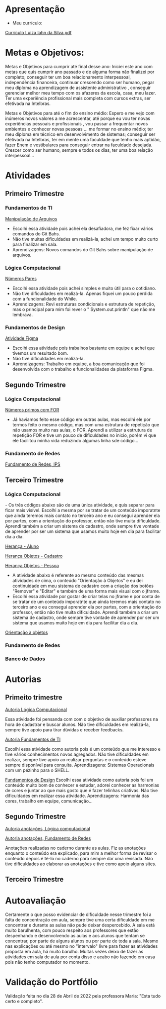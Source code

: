 # Apresentação 
- Meu currículo:

[Currículo Luiza Iahn da Silva.pdf](https://github.com/luwzx/portfolio/files/10031417/Curriculo.Luiza.Iahn.da.Silva.pdf)



# Metas e Objetivos:

 Metas e Objetivos para cumprir até final desse ano:
Iniciei este ano com metas que quis cumprir ano passado e de alguma forma não finalizei por completo; conseguir ter um boa relacionamento interpessoal,  independência financeira,   continuar crescendo como ser humano, pegar meu diploma na aprendizagem de assistente administrativo , conseguir gerenciar melhor meu tempo com os afazeres da escola, casa, meu lazer. Ter uma experiência profissional mais completa com cursos extras, ser efetivada na Intelbras. 

Metas e Objetivos para até o fim do ensino médio:
Espero e me vejo com inúmeros novos valores a me acrescentar, até porque eu vou ter novas experiências pessoais e profissionais , vou passar a frequentar novos ambientes e conhecer novas pessoas ... me formar no ensino médio; ter meu diploma em técnico em desenvolvimento de sistemas; conseguir ser efetivada na Intelbras, ter em mente uma faculdade que tenho mais aptidão, fazer Enem e vestibulares para conseguir entrar na faculdade desejada.
	Crescer como ser humano, sempre e todos os dias, ter uma boa relação interpessoal...


# Atividades
## Primeiro Trimestre
<h3> Fundamentos de TI </h3>

 [Manipulação de Arquivos](https://github.com/luwzx/portfolio/blob/Portfolio/Fundamentos%20de%20TI/Luiza%20Silva%20-%20Atividade%20de%20fixa%C3%A7%C3%A3o%20manipula%C3%A7%C3%A3o%20de%20arquivos.pdf)
- Escolhi essa atividade pois achei ela desafiadora, me fez fixar vários comandos do Git Bahs. 
- Não tive muitas dificuldades em realizá-la, achei um tempo muito curto para finalizar em sala.
- Aprendizagens: Novos comandos do Git Bahs sobre manipulação de arquivos.

<h3> Lógica Computacional</h3>

[Números Pares](https://github.com/luwzx/portfolio/blob/Portfolio/L%C3%B3gicaComputacional/N%C3%BAmerosPares.java)
- Escolhi essa atividade pois achei simples e muito útil para o cotidiano.
- Não tive  dificuldades em realizá-la. Apenas fiquei um pouco perdida com a funcionalidade do While.
- Aprendizagens: Revi estruturas condicionais  e estrutura de repetição, mas o principal para mim foi rever o "	System.out.println" que não me lembrava.


<h3> Fundamentos de Design</h3>

[Atividade Figma](https://github.com/luwzx/portfolio/blob/Portfolio/Fundamentos%20de%20Design/Untitled_compressed.pdf)
- Escolhi essa atividade pois trabalhos bastante em equipe e achei que tivemos um resultado bom.
- Não tive  dificuldades em realizá-la. 
- Aprendizagens: Trabalho em equipe, a boa comunicação que foi desenvolvida com o trabalho e funcionalidades da plataforma Figma.

## Segundo Trimestre
<h3> Lógica Computacional</h3>

[Números primos com FOR](https://github.com/luwzx/portfolio/blob/Portfolio/L%C3%B3gicaComputacional/N%C3%BAmerosPrimos.java)
- Já haviamos feito esse código em outras aulas, mas escolhi ele por termos feito o mesmo código, mas com uma estrutura de repetição que não usamos muito nas aulas, o FOR. Aprendi a utilizar a estrutura de repetição FOR e tive um pouco de dificuldades no inicio, porém vi que ele facilitou minha vida reduzindo algumas linha sde código...


<h3> Fundamento de Redes </h3>

[Fundamento de Redes, IPS](https://github.com/luwzx/portfolio/wiki/Fundamento-de-Redes)

## Terceiro Trimestre
<h3> Lógica Computacional</h3>
- Os três códigos abaixo são de uma única atividade, e quis separar para ficar mais visível. Escolhi a mesma por se tratar de um conteúdo imporatnte que ainda teremos mais contato no terceiro ano e eu consegui aprender ela por partes, com a orientação do professor, então não tive muita dificuldade. Aprendi também a criar um sistema de cadastro, onde sempre tive vontade de aprender por ser um sistema que usamos muito hoje em dia para facilitar dia a dia.


[Herança - Aluno ](https://github.com/luwzx/portfolio/blob/Portfolio/L%C3%B3gicaComputacional/Heran%C3%A7a%20Aluno.java)

[Herança Objetos - Cadastro  ](https://github.com/luwzx/portfolio/blob/Portfolio/L%C3%B3gicaComputacional/Heran%C3%A7a%20Objeto.java)

[Herança Objetos - Pessoa  ](https://github.com/luwzx/portfolio/blob/Portfolio/L%C3%B3gicaComputacional/Heran%C3%A7a%20Pessoa.java)


- A atividade abaixo é referente ao mesmo conteúdo das mesmas atividades de cima, o conteúdo "Orientação à Objetos" e eu dei continuidade em meu sistema de cadastro com a criação dos botões "Remover" e "Editar" e também de uma forma mais visual com o jframe. 
- Escolhi essa atividade por gostar de criar telas no jframe e por conta de se tratar de um conteúdo imporatnte que ainda teremos mais contato no terceiro ano e eu consegui aprender ela por partes, com a orientação do professor, então não tive muita dificuldade. Aprendi também a criar um sistema de cadastro, onde sempre tive vontade de aprender por ser um sistema que usamos muito hoje em dia para facilitar dia a dia.

[Orientação à objetos](https://github.com/luwzx/portfolio/blob/Portfolio/L%C3%B3gicaComputacional/Orienta%C3%A7%C3%A3o%20%C3%A0%20objetos.java)


<h3> Fundamento de Redes </h3>


<h3> Banco de Dados </h3>


# Autorias
## Primeito trimestre
[Autoria Lógica Computacional](https://github.com/luwzx/portfolio/blob/Portfolio/L%C3%B3gicaComputacional/Autoria.java) 

Essa atividade foi pensanda com com o objetivo de auxiliar professores na hora de cadastrar e buscar alunos.
Não tive dificuldades em realizá-la, sempre tive apoio para tirar dúvidas e receber feedbacks.


[Autoria Fundamentos de TI](https://github.com/luwzx/portfolio/blob/Portfolio/Fundamentos%20de%20TI/Luiza%20Silva%20-%20Exerc%C3%ADcios%20de%20fixa%C3%A7%C3%A3o%20Sistemas%20Operacionais.pdf)

Escolhi essa atividade como autoria pois é um conteúdo que me interesso e tive vários conhecimentos novos agregados.
Não tive dificuldades em realizar, sempre tive apoio ao realizar perguntas e o conteúdo esteve sempre disponível para consulta.
Aprendizagens: Sistemas Operacionais com um pézinho para o SHELL. 


[Fundamentos de Design](https://github.com/luwzx/portfolio/blob/Portfolio/Fundamentos%20de%20Design/Untitled_compressed.pdf)
Escolhi essa atividade como autoria pois foi um conteúdo muito bom de conhecer e estudar, adorei conhecer as harmonias de cores e juntar ao que mais gosto que é fazer telinhas criativas.
Não tive dificuldades em realizar essa atividade.
Aprendizagens: Harmonia das cores, trabalho em equipe, comunicação...

## Segundo Trimestre

[Autoria anotações, Lógica computacional](https://github.com/luwzx/portfolio/wiki)


[Autoria anotações, Fundamento de Redes](https://github.com/luwzx/portfolio/wiki/Autoria-Fundamento-de-Redes)

Anotações realizadas no caderno durante as aulas. Fiz as anotações enquanto o conteúdo era explicado, para mim a melhor forma de revisar o conteúdo depois é tê-lo no caderno para sempre dar uma revisada.
Não tive dificuldades ao elaborar as anotações e tive como apoio alguns sites.



## Terceiro Trimestre 

# Autoavaliação 

Certamente o que posso evidenciar de dificuldade nesse trimestre foi a falta de concentração em aula, sempre tive uma certa dificuldade em me concentrar e durante as aulas não pude deixar despercebido. A sala está muito barulhenta, com pouco respeito aos professores que estão despenhando  e desenvolvendo as aulas e aos alunos que tentam se concentrar, por parte de alguns alunos ou por parte de toda a sala.
 Mesmo nas explicações ou até mesmo no "intervalo" livre para fazer as atividades proposta em aula, há muito barulho. Muitas vezes deixo de fazer as atividades em sala de aula por conta disso e acabo não fazendo em casa pois não tenho computador no momento.


# Validação do Portfólio

Validação feita no dia 28 de Abril de 2022 pela professora Maria: "Esta tudo certo e completo".
